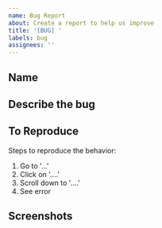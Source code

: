 ```yaml
---
name: Bug Report
about: Create a report to help us improve
title: '[BUG] '
labels: bug
assignees: ''
---
```


## Name



## Describe the bug



## To Reproduce
Steps to reproduce the behavior:
1. Go to '...'
2. Click on '....'
3. Scroll down to '....'
4. See error


## Screenshots

